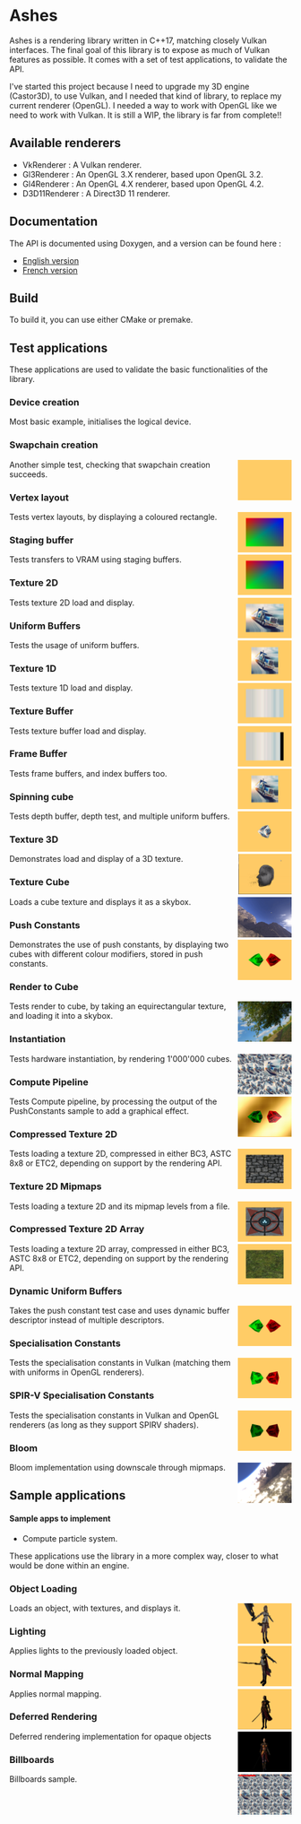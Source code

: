 Ashes
=====

Ashes is a rendering library written in C++17, matching closely Vulkan interfaces.
The final goal of this library is to expose as much of Vulkan features as possible.
It comes with a set of test applications, to validate the API.


I've started this project because I need to upgrade my 3D engine (Castor3D), to use Vulkan, and I needed that kind of library, to replace my current renderer (OpenGL).
I needed a way to work with OpenGL like we need to work with Vulkan.
It is still a WIP, the library is far from complete!!

## Available renderers

- VkRenderer : A Vulkan renderer.
- Gl3Renderer : An OpenGL 3.X renderer, based upon OpenGL 3.2.
- Gl4Renderer : An OpenGL 4.X renderer, based upon OpenGL 4.2.
- D3D11Renderer : A Direct3D 11 renderer.

## Documentation

The API is documented using Doxygen, and a version can be found here :
- [English version](https://dragonjoker.github.io/Ashes/doc/Ashes/English/index.html)
- [French version](https://dragonjoker.github.io/Ashes/doc/Ashes/French/index.html)

## Build

To build it, you can use either CMake or premake.

## Test applications

These applications are used to validate the basic functionalities of the library.

### Device creation

Most basic example, initialises the logical device.

### Swapchain creation
<img src="./img/screenshots/02.png" height="72px" align="right">

Another simple test, checking that swapchain creation succeeds.

### Vertex layout
<img src="./img/screenshots/03.png" height="72px" align="right">

Tests vertex layouts, by displaying a coloured rectangle.

### Staging buffer
<img src="./img/screenshots/04.png" height="72px" align="right">

Tests transfers to VRAM using staging buffers.

### Texture 2D
<img src="./img/screenshots/05.png" height="72px" align="right">

Tests texture 2D load and display.

### Uniform Buffers
<img src="./img/screenshots/06.png" height="72px" align="right">

Tests the usage of uniform buffers.

### Texture 1D
<img src="./img/screenshots/07.png" height="72px" align="right">

Tests texture 1D load and display.

### Texture Buffer
<img src="./img/screenshots/08.png" height="72px" align="right">

Tests texture buffer load and display.

### Frame Buffer
<img src="./img/screenshots/09.png" height="72px" align="right">

Tests frame buffers, and index buffers too.

### Spinning cube
<img src="./img/screenshots/10.png" height="72px" align="right">

Tests depth buffer, depth test, and multiple uniform buffers.

### Texture 3D
<img src="./img/screenshots/11.png" height="72px" align="right">

Demonstrates load and display of a 3D texture.

### Texture Cube
<img src="./img/screenshots/12.png" height="72px" align="right">

Loads a cube texture and displays it as a skybox.

### Push Constants
<img src="./img/screenshots/13.png" height="72px" align="right">

Demonstrates the use of push constants, by displaying two cubes with different colour modifiers, stored in push constants.

### Render to Cube
<img src="./img/screenshots/14.png" height="72px" align="right">

Tests render to cube, by taking an equirectangular texture, and loading it into a skybox.

### Instantiation
<img src="./img/screenshots/15.png" height="72px" align="right">

Tests hardware instantiation, by rendering 1'000'000 cubes.

### Compute Pipeline
<img src="./img/screenshots/16.png" height="72px" align="right">

Tests Compute pipeline, by processing the output of the PushConstants sample to add a graphical effect.

### Compressed Texture 2D
<img src="./img/screenshots/17.png" height="72px" align="right">

Tests loading a texture 2D, compressed in either BC3, ASTC 8x8 or ETC2, depending on support by the rendering API.

### Texture 2D Mipmaps
<img src="./img/screenshots/18.png" height="72px" align="right">

Tests loading a texture 2D and its mipmap levels from a file.

### Compressed Texture 2D Array
<img src="./img/screenshots/19.png" height="72px" align="right">

Tests loading a texture 2D array, compressed in either BC3, ASTC 8x8 or ETC2, depending on support by the rendering API.

### Dynamic Uniform Buffers
<img src="./img/screenshots/20.png" height="72px" align="right">

Takes the push constant test case and uses dynamic buffer descriptor instead of multiple descriptors.

### Specialisation Constants
<img src="./img/screenshots/21.png" height="72px" align="right">

Tests the specialisation constants in Vulkan (matching them with uniforms in OpenGL renderers).

### SPIR-V Specialisation Constants
<img src="./img/screenshots/22.png" height="72px" align="right">

Tests the specialisation constants in Vulkan and OpenGL renderers (as long as they support SPIRV shaders).

### Bloom
<img src="./img/screenshots/23.png" height="72px" align="right">

Bloom implementation using downscale through mipmaps.


## Sample applications

#### Sample apps to implement
- Compute particle system.

These applications use the library in a more complex way, closer to what would be done within an engine.

### Object Loading
<img src="./img/screenshots/s01.png" height="72px" align="right">

Loads an object, with textures, and displays it.

### Lighting
<img src="./img/screenshots/s02.png" height="72px" align="right">

Applies lights to the previously loaded object.

### Normal Mapping
<img src="./img/screenshots/s03.png" height="72px" align="right">

Applies normal mapping.

### Deferred Rendering
<img src="./img/screenshots/s04.png" height="72px" align="right">

Deferred rendering implementation for opaque objects

### Billboards
<img src="./img/screenshots/s05.png" height="72px" align="right">

Billboards sample.
